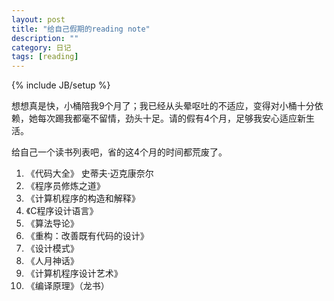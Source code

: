 ```yaml
---
layout: post
title: "给自己假期的reading note"
description: ""
category: 日记
tags: [reading]
---
```

{% include JB/setup %}


想想真是快，小桶陪我9个月了；我已经从头晕呕吐的不适应，变得对小桶十分依赖，她每次踢我都毫不留情，劲头十足。请的假有4个月，足够我安心适应新生活。


给自己一个读书列表吧，省的这4个月的时间都荒废了。

 1. 《代码大全》 史蒂夫·迈克康奈尔
 2. 《程序员修炼之道》
 3. 《计算机程序的构造和解释》
 4. 《C程序设计语言》
 5. 《算法导论》
 6. 《重构：改善既有代码的设计》
 7. 《设计模式》
 8. 《人月神话》
 9. 《计算机程序设计艺术》
 10. 《编译原理》（龙书）

 
 